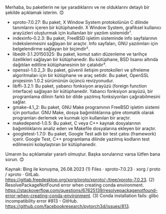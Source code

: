 Merhaba, bu paketlerin ne işe yaradıklarını ve ne olduklarını detaylı bir şekilde açıklamak isterim. 😊

- xproto-7.0.27: Bu paket, X Window System protokolünün C dilinde tanımlarını içeren bir kütüphanedir. X Window System, grafiksel kullanıcı arayüzleri oluşturmak için kullanılan bir yazılım sistemidir¹.
- indexinfo-0.2.3: Bu paket, FreeBSD işletim sisteminde info sayfalarının indekslenmesini sağlayan bir araçtır. Info sayfaları, GNU yazılımları için belgelendirme sağlayan bir biçimdir².
- libedit-3.1.20150325: Bu paket, komut satırı düzenleme ve tarihçe özellikleri sağlayan bir kütüphanedir. Bu kütüphane, BSD lisansı altında dağıtılan editline kütüphanesinin bir çatalıdır³.
- openssl-1.0.2_3: Bu paket, güvenli iletişim protokolleri ve şifreleme algoritmaları için bir kütüphane ve araç setidir. Bu paket, OpenSSL projesinin 1.0.2 sürümünün üçüncü revizyonudur.
- libffi-3.2.1: Bu paket, yabancı fonksiyon arayüzü (foreign function interface) sağlayan bir kütüphanedir. Yabancı fonksiyon arayüzü, bir programlama dilinin farklı bir dilde yazılmış fonksiyonları çağırabilmesini sağlar.
- gmake-4.1_2: Bu paket, GNU Make programının FreeBSD işletim sistemi için portudur. GNU Make, dosya bağımlılıklarına göre otomatik olarak programları derlemek ve kurmak için kullanılan bir araçtır.
- makedepend-1.0.5: Bu paket, C veya C++ kaynak dosyalarının bağımlılıklarını analiz eden ve Makefile dosyalarına ekleyen bir araçtır.
- googletest-1.7.0: Bu paket, Google Test adlı bir test çatısı (framework) içerir. Google Test, C++ programlama dilinde yazılmış kodların test edilmesini kolaylaştıran bir kütüphanedir.

Umarım bu açıklamalar yararlı olmuştur. Başka sorularınız varsa lütfen bana sorun. 😊

Kaynak: Bing ile konuşma, 26.08.2023
(1) Files · xproto-7.0.23 · xorg / proto / xproto · GitLab. https://gitlab.freedesktop.org/xorg/proto/xproto/-/tree/xproto-7.0.23.
(2) ResolvePackageNotFound error when creating conda environment. https://stackoverflow.com/questions/67625139/resolvepackagenotfound-error-when-creating-conda-environment.
(3) Conda installation fails: glibc incompatibility error #813 - GitHub. https://github.com/facebookresearch/pytorch3d/issues/813.